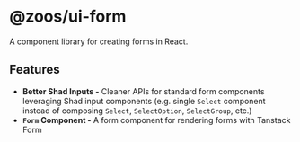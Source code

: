 # @zoos/ui-form

A component library for creating forms in React.

## Features

- **Better Shad Inputs -** Cleaner APIs for standard form components leveraging Shad input components (e.g. single `Select` component instead of composing `Select`, `SelectOption`, `SelectGroup`, etc.)
- **`Form` Component -** A form component for rendering forms with Tanstack Form
